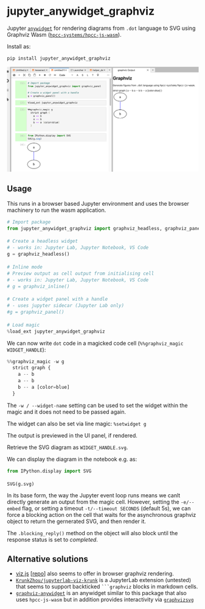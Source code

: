 # jupyter_anywidget_graphviz

Jupyter [`anywidget`](https://github.com/manzt/anywidget) for rendering diagrams from `.dot` language to SVG using Graphviz Wasm ([`hpcc-systems/hpcc-js-wasm`](https://github.com/hpcc-systems/hpcc-js-wasm)).

Install as:

```sh
pip install jupyter_anywidget_graphviz
```

![Example of graphviz anywidget](images/graphviz_anywidget.png)

## Usage

This runs in a browser based Jupyter environment and uses the browser machinery to run the wasm application.

```python
# Import package
from jupyter_anywidget_graphviz import graphviz_headless, graphviz_panel, graphviz_inline

# Create a headless widget
# - works in: Jupyter Lab, Jupyter Notebook, VS Code
g = graphviz_headless()

# Inline mode
# Preview output as cell output from initialising cell
# - works in: Jupyter Lab, Jupyter Notebook, VS Code
# g = graphviz_inline()

# Create a widget panel with a handle
# - uses jupyter sidecar (Jupyter Lab only)
#g = graphviz_panel()

# Load magic
%load_ext jupyter_anywidget_graphviz
```

We can now write `dot` code in a magicked code cell (`%%graphviz_magic WIDGET_HANDLE`):

```python
%%graphviz_magic -w g
  strict graph {
    a -- b
    a -- b
    b -- a [color=blue]
  }
```

The `-w / --widget-name` setting can be used to set the widget within the magic and it does not need to be passed again.

The widget can also be set via line magic: `%setwidget g`

The output is previewed in the UI panel, if rendered.

Retrieve the SVG diagram as `WIDGET_HANDLE.svg`.

We can display the diagram in the notebook e.g. as:

```python
from IPython.display import SVG

SVG(g.svg)
```

In its base form, the way the Jupyter event loop runs means we canlt directly generate an output from the magic cell. However, setting the `-e/--embed` flag, or setting a timeout `-t/--timeout SECONDS` (default 5s), we can force a blocking action on the cell that waits for the asynchronous graphviz object to return the gernerated SVG, and then render it.

The `.blocking_reply()` method on the object will also block until the response status is set to *completed*.

## Alternative solutions

- [viz.js](https://viz-js.com/) [[repo](https://github.com/mdaines/viz-js)] also seems to offer in browser graphviz rendering.
- [`KrunkZhou/jupyterlab-viz-krunk`](https://github.com/KrunkZhou/jupyterlab-viz-krunk) is a JupyterLab extension (untested) that seems to support backticked ` ```graphviz ` blocks in markdown cells.
- [`graphviz-anywidget`](https://github.com/pipefunc/graphviz-anywidget) is an anywidget similar to this package that also uses `hpcc-js-wasm` but in addition provides interactivity via [`graphvizsvg`](https://github.com/pipefunc/graphvizsvg)
